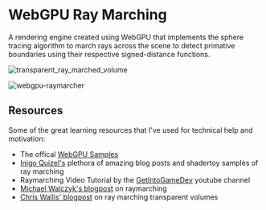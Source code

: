 # WebGPU Ray Marching
A rendering engine created using WebGPU that implements the sphere tracing algorithm to march rays across the scene to detect primative boundaries using their respective signed-distance functions. 

![transparent_ray_marched_volume](https://user-images.githubusercontent.com/18451835/234722686-28113a46-bea4-4100-bdba-39fe1f3cee0f.gif)

![webgpu-raymarcher](https://user-images.githubusercontent.com/18451835/230788463-42ecb45b-5a65-4384-bc16-a7c83a6506b1.png)

## Resources
Some of the great learning resources that I've used for technical help and motivation:
- The offical [WebGPU Samples](https://webgpu.github.io/webgpu-samples)
- [Inigo Quizel's](https://iquilezles.org/) plethora of amazing blog posts and shadertoy samples of ray marching
- Raymarching Video Tutorial by the [GetIntoGameDev](https://www.youtube.com/watch?v=EifzQ7YsH2E&list=PLn3eTxaOtL2O6Yr-wpSRiNS9W-ZEAfPjH&index=1) youtube channel
- [Michael Walczyk's blogpost](https://michaelwalczyk.com/blog-ray-marching.html) on raymarching
- [Chris Wallis' blogpost](https://wallisc.github.io/rendering/2020/05/02/Volumetric-Rendering-Part-1.html) on ray marching transparent volumes
